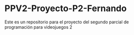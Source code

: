 # PPV2-Proyecto-P2-Fernando
Este es un repositorio para el proyecto del segundo parcial de programación para videojuegos 2
